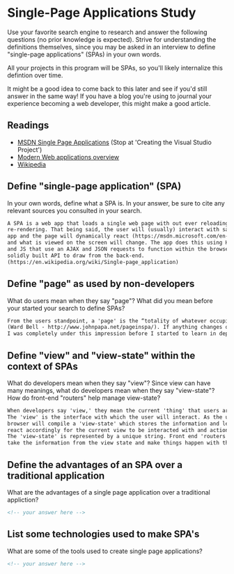 # Single-Page Applications Study

Use your favorite search engine to research and answer the following questions
(no prior knowledge is expected). Strive for understanding the definitions
themselves, since you may be asked in an interview to define "single-page
applications" (SPAs) in your own words.

All your projects in this program will be SPAs, so you'll likely internalize
this defintion over time.

It might be a good idea to come back to this later and see if you'd still answer
in the same way! If you have a blog you're using to journal your experience
becoming a web developer, this might make a good article.

## Readings

-   [MSDN Single Page Applications](https://msdn.microsoft.com/en-us/magazine/dn463786.aspx) (Stop at 'Creating the Visual Studio Project')
-   [Modern Web applications overview](http://singlepageappbook.com/goal.html)
-   [Wikipedia](https://en.wikipedia.org/wiki/Single-page_application)

## Define "single-page application" (SPA)

In your own words, define what a SPA is. In your answer, be sure to cite any
relevant sources you consulted in your search.

```md
A SPA is a web app that loads a single web page with out ever reloading or
re-rendering. That being said, the user will (usually) interact with said web
app and the page will dynamically react (https://msdn.microsoft.com/en-us/magazine/dn463786.aspx)
and what is viewed on the screen will change. The app does this using HTML, CSS
and JS that use an AJAX and JSON requests to function within the browser and a
solidly built API to draw from the back-end.
(https://en.wikipedia.org/wiki/Single-page_application)
```

## Define "page" as used by non-developers

What do users mean when they say "page"? What did you mean before your started
your search to define SPAs?

```md
From the users standpoint, a 'page' is the “totality of whatever occupies the four walls of the application UI”
(Ward Bell - http://www.johnpapa.net/pageinspa/). If anything changes on the 'page', most users will assume they are going to a new 'page,' which is why most users never realize they are using a SPA.
I was completely under this impression before I started to learn in depth about SPA's.
```

## Define "view" and "view-state" within the context of SPAs

What do developers mean when they say "view"? Since view can have many meanings,
what do developers mean when they say "view-state"? How do front-end "routers"
help manage view-state?

```md
When developers say 'view,' they mean the current 'thing' that users are looking at.
The 'view' is the interface with which the user will interact. As the user interacts, the
browser will compile a 'view-state' which stores the information and lets the browser
react accordingly for the current view to be interacted with and actions to be taken.
The 'view-state' is represented by a unique string. Front end 'routers' are set up in order to
take the information from the view state and make things happen with that information. 
```

## Define the advantages of an SPA over a traditional application

What are the advantages of a single page application over a traditional appliction?

```md
<!-- your answer here -->
```

## List some technologies used to make SPA's

What are some of the tools used to create single page applications?

```md
<!-- your answer here -->
```
